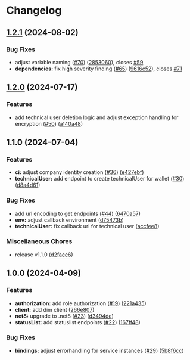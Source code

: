 # Changelog

## [1.2.1](https://github.com/SAP/ssi-dim-middle-layer/compare/v1.2.0...v1.2.1) (2024-08-02)


### Bug Fixes

* adjust variable naming ([#70](https://github.com/SAP/ssi-dim-middle-layer/issues/70)) ([2853060](https://github.com/SAP/ssi-dim-middle-layer/commit/2853060e08ce93cabd5cfde34dda024e47c8c8a1)), closes [#59](https://github.com/SAP/ssi-dim-middle-layer/issues/59)
* **dependencies:** fix high severity finding ([#65](https://github.com/SAP/ssi-dim-middle-layer/issues/65)) ([9616c52](https://github.com/SAP/ssi-dim-middle-layer/commit/9616c52fdfcb4a7d65135e3e36df029c37e8073e)), closes [#71](https://github.com/SAP/ssi-dim-middle-layer/issues/71)

## [1.2.0](https://github.com/SAP/ssi-dim-middle-layer/compare/v1.1.0...v1.2.0) (2024-07-17)


### Features

* add technical user deletion logic and adjust exception handling for encryption ([#50](https://github.com/SAP/ssi-dim-middle-layer/issues/50)) ([a140a48](https://github.com/SAP/ssi-dim-middle-layer/commit/a140a481136eb2e97338b96be5a5732086945a34))

## 1.1.0 (2024-07-04)


### Features

* **ci:** adjust company identity creation ([#36](https://github.com/SAP/ssi-dim-middle-layer/issues/36)) ([e427ebf](https://github.com/SAP/ssi-dim-middle-layer/commit/e427ebfa98391b1bb3304661d7fcfb701e1c7529))
* **technicalUser:** add endpoint to create technicalUser for wallet ([#30](https://github.com/SAP/ssi-dim-middle-layer/issues/30)) ([d8a4d61](https://github.com/SAP/ssi-dim-middle-layer/commit/d8a4d61f107452c3b86d5e9857f3643bb4a3ca27))


### Bug Fixes

* add url encoding to get endpoints ([#44](https://github.com/SAP/ssi-dim-middle-layer/issues/44)) ([6470a57](https://github.com/SAP/ssi-dim-middle-layer/commit/6470a5769116b7bc52a41587bb09df332aae18eb))
* **env:** adjust callback environment ([d75473b](https://github.com/SAP/ssi-dim-middle-layer/commit/d75473b037d306dacc8831f860dd2a0cee46f53c))
* **technicalUser:** fix callback url for technical user ([accfee8](https://github.com/SAP/ssi-dim-middle-layer/commit/accfee8007f368152a440f3d6f7754a5ac15c83e))


### Miscellaneous Chores

* release v1.1.0 ([d2face6](https://github.com/SAP/ssi-dim-middle-layer/commit/d2face64a55f3f94475b892a46e6a46beaa0e465))

## 1.0.0 (2024-04-09)


### Features

* **authorization:** add role authorization ([#19](https://github.com/SAP/ssi-dim-middle-layer/issues/19)) ([221a435](https://github.com/SAP/ssi-dim-middle-layer/commit/221a435c629149e5fadb0514be6a595fe968594a))
* **client:** add dim client ([266e807](https://github.com/SAP/ssi-dim-middle-layer/commit/266e80764e0009be8cdad53781194f837140e151))
* **net8:** upgrade to .net8 ([#23](https://github.com/SAP/ssi-dim-middle-layer/issues/23)) ([d3494de](https://github.com/SAP/ssi-dim-middle-layer/commit/d3494dedf046b05ffe7b346298abbfb2286f452f))
* **statusList:** add statuslist endpoints ([#22](https://github.com/SAP/ssi-dim-middle-layer/issues/22)) ([167ff48](https://github.com/SAP/ssi-dim-middle-layer/commit/167ff48a404b17b226addac5695df02463cd5002))


### Bug Fixes

* **bindings:** adjust errorhandling for service instances ([#29](https://github.com/SAP/ssi-dim-middle-layer/issues/29)) ([5b8f6cc](https://github.com/SAP/ssi-dim-middle-layer/commit/5b8f6cc65a60e42d6791e8e3d5a85bbd2e2dffb3))
